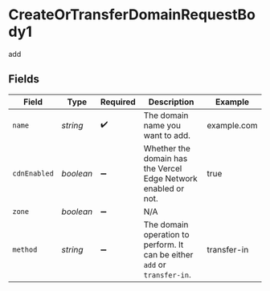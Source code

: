 # CreateOrTransferDomainRequestBody1

add


## Fields

| Field                                                                     | Type                                                                      | Required                                                                  | Description                                                               | Example                                                                   |
| ------------------------------------------------------------------------- | ------------------------------------------------------------------------- | ------------------------------------------------------------------------- | ------------------------------------------------------------------------- | ------------------------------------------------------------------------- |
| `name`                                                                    | *string*                                                                  | :heavy_check_mark:                                                        | The domain name you want to add.                                          | example.com                                                               |
| `cdnEnabled`                                                              | *boolean*                                                                 | :heavy_minus_sign:                                                        | Whether the domain has the Vercel Edge Network enabled or not.            | true                                                                      |
| `zone`                                                                    | *boolean*                                                                 | :heavy_minus_sign:                                                        | N/A                                                                       |                                                                           |
| `method`                                                                  | *string*                                                                  | :heavy_minus_sign:                                                        | The domain operation to perform. It can be either `add` or `transfer-in`. | transfer-in                                                               |